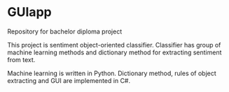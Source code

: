 # GUIapp
Repository for bachelor diploma project


This project is sentiment object-oriented classifier.
Classifier has group of machine learning methods and dictionary method for extracting sentiment from text.

Machine learning is written in Python. Dictionary method, rules of object extracting and GUI are implemented in C#.
